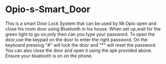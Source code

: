 # Opio-s-Smart_Door
This is a smart Door Lock System that can be used by Mr.Opio open and close his room door using Bluetooth in his house.
When set up,wait for the green light to go on,only then can you type your password.
To open the door,use the keypad on the door to enter the right password.
On the keyboard pressing "#" will lock the door and "*" will reset the password.
You can also close the door and open it using the apk provided above.
Ensure your bluetooth is on on the phone.
